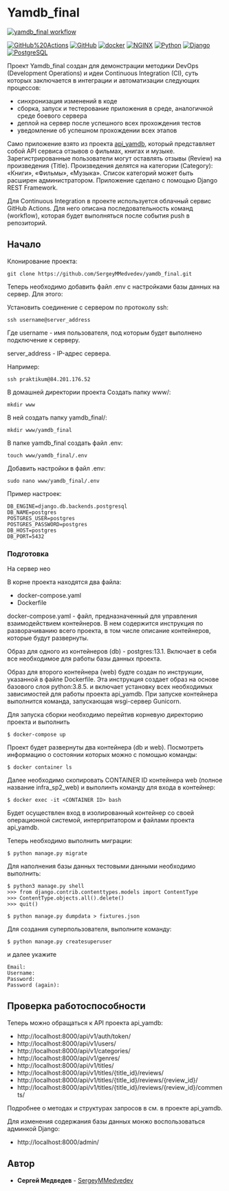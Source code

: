 # Yamdb_final

[![yamdb_final workflow](https://github.com/SergeyMMedvedev/yamdb_final/workflows/yamdb_final%20workflow/badge.svg)](https://github.com/SergeyMMedvedev/yamdb_final/actions?query=workflow%3A%22yamdb_final+workflow%22)

[![GitHub%20Actions](https://img.shields.io/badge/-GitHub%20Actions-464646??style=flat-square&logo=GitHub%20actions)](https://github.com/features/actions)
[![GitHub](https://img.shields.io/badge/-GitHub-464646??style=flat-square&logo=GitHub)](https://github.com/)
[![docker](https://img.shields.io/badge/-Docker-464646??style=flat-square&logo=docker)](https://www.docker.com/)
[![NGINX](https://img.shields.io/badge/-NGINX-464646??style=flat-square&logo=NGINX)](https://nginx.org/ru/)
[![Python](https://img.shields.io/badge/-Python-464646??style=flat-square&logo=Python)](https://www.python.org/)
[![Django](https://img.shields.io/badge/-Django-464646??style=flat-square&logo=Django)](https://www.djangoproject.com/)
[![PostgreSQL](https://img.shields.io/badge/-PostgreSQL-464646??style=flat-square&logo=PostgreSQL)](https://www.postgresql.org/)

Проект Yamdb_final создан для демонстрации методики DevOps (Development Operations) и идеи Continuous Integration (CI),
суть которых заключается в интеграции и автоматизации следующих процессов:
* синхронизация изменений в коде
* сборка, запуск и тестерование приложения в среде, аналогичной среде боевого сервера
* деплой на сервер после успешного всех прохождения тестов
* уведомление об успешном прохождении всех этапов

Само приложение взято из проекта [api_yamdb](https://github.com/SergeyMMedvedev/api_yamdb), который представляет собой API сервиса отзывов о фильмах, книгах и музыке.
Зарегистрированные пользователи могут оставлять отзывы (Review) на произведения (Title).
Произведения делятся на категории (Category): «Книги», «Фильмы», «Музыка». 
Список категорий может быть расширен администратором. Приложение сделано с помощью Django REST Framework.

Для Continuous Integration в проекте используется облачный сервис GitHub Actions.
Для него описана последовательность команд (workflow), которая будет выполняться после события push в репозиторий.

## Начало

Клонирование проекта:
```
git clone https://github.com/SergeyMMedvedev/yamdb_final.git
```
Теперь необходимо добавить файл .env с настройками базы данных на сервер. Для этого:

Установить соединение с сервером по протоколу ssh:
```
ssh username@server_address
```
Где username - имя пользователя, под которым будет выполнено подключение к серверу.

server_address - IP-адрес сервера.

Например:
```
ssh praktikum@84.201.176.52
```
В домашней директории проекта
Создать папку www/:
```
mkdir www
```
В ней создать папку yamdb_final/:
```
mkdir www/yamdb_final
```
В папке yamdb_final создать файл .env:
```
touch www/yamdb_final/.env
```

Добавить настройки в файл .env:
```
sudo nano www/yamdb_final/.env
```
Пример настроек:
```
DB_ENGINE=django.db.backends.postgresql
DB_NAME=postgres
POSTGRES_USER=postgres
POSTGRES_PASSWORD=postgres
DB_HOST=postgres
DB_PORT=5432
```


### Подготовка

На сервер нео

В корне проекта находятся два файла:
* docker-compose.yaml
* Dockerfile

docker-compose.yaml - файл, предназначенный для управления взаимодействием контейнеров. В нем содержится инструкция по разворачиванию всего проекта, в том числе описание контейнеров, которые будут развернуты. 

Образ для одного из контейнеров (db) - postgres:13.1. Включает в себя все необходимое для работы базы данных проекта.

Образ для второго контейнера (web) будте создан по инструкции, указанной в файле Dockerfile.
Эта инструкция создает образ на основе базового слоя python:3.8.5. и включает установку всех необходимых зависимостей для работы проекта api_yamdb.
При запуске контейнера выполнится команда, запускающая wsgi-сервер Gunicorn.

Для запуска сборки необходимо перейтив корневую директорию проекта и выполнить 
```
$ docker-compose up
```

Проект будет развернуты два контейнера (db и web).
Посмотреть информацию о состоянии которых можно с помощью команды:

```
$ docker container ls
```

Далее необходимо скопировать CONTAINER ID контейнера web (полное название infra_sp2_web)
и выполинть команду для входа в контейнер:
 
```
$ docker exec -it <CONTAINER ID> bash
```

Будет осуществлен вход в изолированный контейнер со своей операционной системой, интерпритатором и файлами проекта api_yamdb.

Теперь необходимо выполнить миграции:
```
$ python manage.py migrate
```

Для наполнения базы данных тестовыми данными необходимо выполнить:
```
$ python3 manage.py shell
>>> from django.contrib.contenttypes.models import ContentType
>>> ContentType.objects.all().delete()
>>> quit()

$ python manage.py dumpdata > fixtures.json
```

Для создания суперпользователя, выполните команду:
```
$ python manage.py createsuperuser
```
и далее укажите 
```
Email:
Username:
Password:
Password (again):
```

## Проверка работоспособности

Теперь можно обращаться к API проекта api_yamdb:

* http://localhost:8000/api/v1/auth/token/
* http://localhost:8000/api/v1/users/
* http://localhost:8000/api/v1/categories/
* http://localhost:8000/api/v1/genres/
* http://localhost:8000/api/v1/titles/
* http://localhost:8000/api/v1/titles/{title_id}/reviews/
* http://localhost:8000/api/v1/titles/{title_id}/reviews/{review_id}/
* http://localhost:8000/api/v1/titles/{title_id}/reviews/{review_id}/comments/

Подробнее о методах и структурах запросов в см. в проекте api_yamdb.

Для изменения содержания базы данных монжо воспользоваться админкой Django:
* http://localhost:8000/admin/


## Автор

* **Сергей Медведев** -  [SergeyMMedvedev](https://github.com/SergeyMMedvedev)







